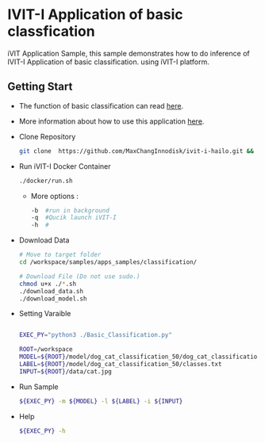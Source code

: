 # IVIT-I Application of basic classfication
iVIT Application Sample, this sample demonstrates how to do inference of IVIT-I Application of basic classification. using iVIT-I platform.

## Getting Start
* The function of basic classification can read [here](../../../apps/README.md).
* More information about how to use this application [here](../../../apps/docs/Basic_Classification.md).  
* Clone Repository    
    ```bash
    git clone  https://github.com/MaxChangInnodisk/ivit-i-hailo.git && cd ivit-i-hailo
    ```

* Run iVIT-I Docker Container
    ```bash
    ./docker/run.sh
    ```
    * More options : 
        ```bash
        -b	#run in background
        -q	#Qucik launch iVIT-I
        -h	#
* Download Data 
    ```bash
    # Move to target folder
    cd /workspace/samples/apps_samples/classification/
    
    # Download File (Do not use sudo.)
    chmod u+x ./*.sh
    ./download_data.sh        
    ./download_model.sh       
    ```
    

* Setting Varaible
    ```bash
    
    EXEC_PY="python3 ./Basic_Classification.py"

    ROOT=/workspace
    MODEL=${ROOT}/model/dog_cat_classification_50/dog_cat_classification.hef
    LABEL=${ROOT}/model/dog_cat_classification_50/classes.txt
    INPUT=${ROOT}/data/cat.jpg
    ```

* Run Sample
    ```bash
    ${EXEC_PY} -m ${MODEL} -l ${LABEL} -i ${INPUT}
    ```
* Help
    ```bash
    ${EXEC_PY} -h
    ```


